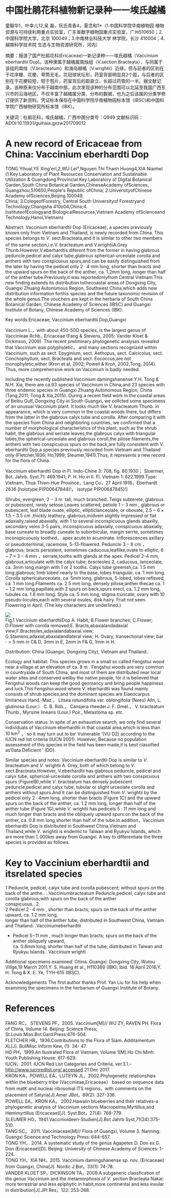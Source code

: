# 中国杜鹃花科植物新记录种一一埃氏越橘

童毅华1，叶幸儿12,吴 磊，阮氏青香4，夏念和1\*（1.中国科学院华南植物园 植物资源与可持续利用重点实验室，广东省数字植物园重点实验室，广州510650；2.中国科学院大学，北京 100049；3.中南林业科技大学 林学院，长沙 410004；4.越南科学技术院 生态与生物资源研究所，河内）

摘要：报道了国产杜鹃花科(Ericaceae)一新记录种——埃氏越橘（Vaccinium eberhardtii Dop)。该种隶属于越橘属南烛组（V.section Bracteata），与同属于该组的南烛（V.bracteatum）和海岛越橘（V.wrightii）近缘，但与前者的区别在于花序梗、花梗、萼筒无毛，花冠球状坛形，药室背部明显具2个距，与后者的区别在于花梗较短，短于苞片，药室背后的距直立，长超过药管的一半。据文献记录，该种原来仅分布于越南中部，此次发现该种的分布范围可以北延至我国广西东兴市的沿海地区，不仅丰富了越橘属分类、分布的数据，也为之后该属的分类学修订提供了新资料。凭证标本保存在中国科学院华南植物园标本馆（IBSC)和中国科学院广西植物研究所标本馆（IBK）。

关键词：杜鹃花科，埃氏越橘，广西中图分类号：Q949 文献标识码：ADOI:10.11931/guihaia.gxzw201709012

# A new record of Ericaceae from China: Vaccinium eberhardti Dop

TONG Yihual,YE Xing'erl,2,WU Lei³,Nguyen Thi Thanh Huong4,XIA Nianhel   
(1.Key Laboratory of Plant Resources Conservation and Sustainable Utilization & Guangdong Provincial Key Laboratory of Digital Botanical Garden,South China Botanical Garden,ChineseAcademy ofSciences,   
Guangzhou,510650,People's Republic ofChina; 2.UniversityofChinese Academy ofSciences,Beijing 100049,   
China; 3.ColegeofForestry, Central South Universityof Forestryand Technology,Changsha 410o04,China;4.   
InstituteofEcologyand BiologicalResources,Vietnam Academy ofScienceand Technology,Hanoi,Vietnam)

Abstract: Vaccinium eberhardtii Dop (Ericaceae), a species previously known only from Vietnam and Thailand, is newly recorded from China. This species belongs to $V _ { \cdot }$ sect.Bracteata,and it is similar to other two members of the same section,i.e.V. bracteatum and V.wrightiiA.Grey Thunb.However,V.eberhardtis diferent from the former in having glabrous peduncle,pedicel and calyx tube,glabrous spherical-urceolate corolla and anthers with two conspicuous spurs,and can be easily distinguished from the later by having the pedicel only $2 { \cdot } 4 ~ \mathrm { m m }$ long, shorter than bracts and the upward spurs on the back of the anther, ca. $1 . 2 \mathrm { m m }$ long, longer than half of the anther tube.Previously,it was reportedonlyfrom Central Vietnam.This new finding extends its distribution tothecoastal areas of Dongxing City, Guangxi Zhuang Autonomous Region, Southwest China,which adds new distribution information forthis species and the future taxonomic revision of the whole genus.The vouchers are kept in the herbaria of South China Botanical Garden, Chinese Academy of Sciences (IBSC) and Guangxi Institute of Botany, Chinese Academy of Sciences (IBK).

Key words:Ericaceae, Vaccinium eberhardtii Dop,Guangxi

Vaccinium L.，with about 450-50O species, is the largest genus of Vaccinieae Rchb., Ericaceae (Fang & Stevens, 2005; Vander Kloet & Dickinson, 2009). The recent preliminary phylogenetic analyses revealed that Vaccinium was polyphyletic， and many sections recognized within Vaccinium, such as sect. Epyginium, sect. Aethopus, sect. Calcicolus, sect. Conchophyllum, sect. Bracteata and sect. Eococcus,are not monophyletic,either (Kron et al, 2002; Powell & Kron, 2002,Tong, 2014). Thus, more comprehensive work on Vaccinium is badly needed.

Including the recently published Vaccinium damingshanense Y.H. Tong & N.H. Xia, there are ca.93 species of Vaccinium in China,and 23 species with three endemic species in Guangxi Zhuang Autonomous Region, China (Tang,2011; Tong & Xia,2015). During a recent field work in the coastal areas of Beibu Gulf, Dongxing City in South Guangxi, we collcted some specimens of an unusual Vaccinium plant. It looks much like V. bracteatum Thunb. in appearance, which is very common in the coastal woods there, but differs from the latter in the glabrous calyx tube and corolla. After comparing it with the species from China and neighboring countries, we confirmed that a number of morphological characteristics of this plant, such as the shrub habit, the glabrous and serrate leaves,the glabrous calyx with triangular lobes,the spherical-urceolate and glabrous coroll,the pilose filaments,the anthers with two conspicuous spurs on the back,are fully consistent with V. eberhardtii Dop,a species previously recorded from Vietnam and Thailand only (Fletcher,1936; Ho,1999; Sleumer,1941).Thus, it represents a new record for the flora of China.

Vaccinium eberhardtii Dop in Fl. Indo-Chine 3: 708, fig. 80.1930； Sluermer, Bot. Jahrb. Syst.71: 469.1941; P. H. Ho in Il. Fl. Vietnam 1: 622.1999.Type: Vietnam, Thua Thien-Hue Province，Lang Co，27 April 1916，Eberhardt 2636 [holotype P(P00647844)!， isotype P(P00647845)!]

Shrubs, evergreen, $2 { - } 3 \mathrm { ~ m ~ }$ tall, much branched. Twigs subterete, glabrous or pubescent, rarely setose.Leaves scattered; petiole $1 { - } 3 ~ \mathrm { m m }$ , glabrous or pubescent; leaf blade ovate, elliptic, ellipticlanceolate, or obovate, $2 . 5 { - } 6 \times 1 . 5 { - } 3 . 5 \ \mathrm { c m }$ ,thickly leathery, glabrous,midvein slightly impressed or flat adaxially,raised abaxially, with 1 to several inconspicuous glands abaxilly, secondary veins 3-5 pairs, inconspicuous adaxially, conspicuous abaxially, base cuneate to broadly cuneate to suborbicular, margin serrte, sometimes inconspicuously toothed， apex acute to acuminate. Inflorescences axillary or pseudoterminal, racemose, 5-13-flowered. Peduncle $3 { - } 8 ~ \mathrm { c m }$ ， glabrous; bracts persistent, sometimes caducous,leaflike,ovate to elliptic, $6 { - } 7 \times 3 { - } 4 ~ \mathrm { m m }$ ，serrate,tooths with glands at the apex. Pedicel 2-4 mm, glabrous,articulate with the calyx tube; bracteoles 2, caducous, lanceolate, ca. $3 \mathrm { m m }$ long,margin with 1 or 2 tooths. Calyx tube greenish,ca. $1 . 5 ~ \mathrm { m m }$ long,glabrous; limb lobed nearly to the base, lobes triangular, ca. $1 ~ \mathrm { m m }$ long. Corolla sphericalurceolate, ca. $5 \mathrm { m m }$ long, glabrous, 5-lobed, lobes reflexed, ca. $1 ~ \mathrm { m m }$ long.Filaments ca. $2 . 5 \ \mathrm { m m }$ long, densely pilose;anther thecae ca. $1 { - } 1 . 2 \ \mathrm { m m }$ long,papillate,with 2 spurs on back,spurs erect, ca. 1.2 mm long, tubules ca. $1 . 8 ~ \mathrm { m m }$ long. Style ca. $5 ~ \mathrm { m m }$ long, stigma truncate; ovary with 10 pseudo-locules,each with several ovules, disk hairy. Fruit not seen. Flowering in April. (The key characters are underlined.)

![](images/e066beaeec97039da0fca9d53cc85411cc6087fadf4616b5bbaabca48025274c.jpg)  
Fig.1 Vaccinium eberhardtiiDop A. Habit; B.Flower branches; C.Flower; D.Flower with corolla removed;E. Bracts,abaxialandadaxial view;F.Bracteoles,adaxialandabaxial view; G.Stamens,adaxial,abaxialandlateral view; H. Ovary, transectional view; bar ${ \cdot } = 5 ~ \mathrm { m m }$ in C& D, $3 \mathrm { m m }$ in E, $2 \mathrm { m m }$ in F& G, $1 \mathrm { m m }$ in H.

Distribution: China (Guangxi, Dongxing City), Vietnam and Thailand.

Ecology and habitat: This species grows in a small so called Fengshui wood near a village at an elevation of ca. $8 ~ \mathrm { m }$ . Fengshui woods are very common in countryside of South China, and most of them are distributed near local water sites and conserved wellby the native people, for it is believed that Fengshui woods can keep the good geomancy and bring people happiness and luck.This Fengshui wood where V. eberhardtii was found mainly consists of shrub species,and the dominant species are Elaeocarpus limitaneus Hand.-Maz.， Litsea rotundifolia var. oblongifolia (Nees) Alln, L. glutinosa (Lour.） C. B. Rob.， Cansjera rheedei J. F. Gmel.， V. bracteatum Thunb., Myrsine linearis (Lour.) Poir., Melastoma sp. etc.

Conservation status: In spite of an exhaustive search, we only find several individuals of Vaccinium eberhardtii in that coastal area,which is less than $1 0 ~ \mathrm { k m } ^ { 2 }$ ， so it may turn out to be‘ Vulnerable ’(VU D2) according to the IUCN red list criteria (IUCN 2001). However, Because no population assessment of this species in the field has been made,it is best classified as‘Data Deficient ’ (DD).

Similar species and notes: Vaccinium eberhardtii Dop is similar to $V .$ bracteatum and $V .$ wrightii A. Grey, both of which belong to $V .$ sect.Bracteata.However, V.eberhardtii has glabrous peduncle, pedicel and calyx tube, spherical-urceolate corolla and anthers with two conspicuous spurs (FigurelB),while $V .$ bracteatum has densely pubescent peduncle,pedicel and calyx tube, tubular or slight urceolate corolla and anthers without spurs.And it can be distinguished from $V .$ wrightii by the pedicel only $2 { \cdot } 4 \mathrm { m m }$ long, shorter than bracts (Figure 1C) and the upward spurs on the back of the anther, ca. $1 . 2 \ \mathrm { m m }$ long, longer than half of the anther tube (Figure 1G),while $V .$ wrightii has pedicels $5 { \cdot } 1 1 ~ \mathrm { m m }$ long and much longer than bracts and the obliquely upward spurs on the back of the anther, ca. $0 . 8 ~ \mathrm { m m }$ long,shorter than half of the tube.In addition，Vaccinium eberhardtii Dop is distributed in Southwest China,Vietnam and Thailand,while $V .$ wrightii is endemic to Taiwan and Ryukyu Islands, which are more than $1 { , } 0 0 0 \mathrm { k m }$ away from Guangxi. A key to differentiate the three species is provided as follows.

# Key to Vaccinium eberhardtii and itsrelated species

1 Peduncle, pedicel, calyx tube and corolla pubescent; without spurs on the back of the anthe.. ..Vacciniumbracteatum Peduncle,pedicel, calyx tube and corolla glabrous;with spurs on the back of the anther   
conspicuous.. 2   
2 Pedicel $2 { \cdot } 4 ~ \mathrm { m m }$ , shorter than bracts; spurs on the back of the anther upward, ca. $1 . 2 \ \mathrm { m m }$ long,   
longer than half of the anther tube; distributed in Southwest China, Vietnam and Thailand. .Vacciniumeberhardtii   
- Pedicel $5 \mathrm { - } 1 1 ~ \mathrm { m m }$ , much longer than bracts; spurs on the back of the anther obliquely upward,   
ca. $0 . 8 \mathrm { m m }$ long, shorter than half of the tube; distributed in Taiwan and Ryukyu Islands.. Vaccinium wrighti

Additional specimens examined: China. Guangxi: Dongxing City, Wutou Villge,19 March 2011,Y. S. Huang et al., H110369 (IBK); ibid. 18 April 2016,Y. H. Tong & X. E. Ye, TYH-615 (IBSC).

Acknowledgements The first author thanks Prof. Yan Liu for his help when examining the specimens in the herbarium of Guangxi Institute of Botany.

# References

FANG RC， STEVENS PF，2005. Vaccinium[M]// WU ZY, RAVEN PH. Flora of China, Volume 14. Beijing: Science Press; St.Louis:Miss.Bot.Gard.Press:476-504.   
FLETCHER HR，1936.Contributions to the Flora of Siam. Additamentum XL[J]. BullMisc Inform Kew, (1): 34- 47.   
HO PH，1999.An Ilustrated Flora of Vietnam, Volume 1[M].Ho Chi Minh: Youth Publishing House: 617-629.   
IUCN，2001. IUCN Red List Categories and Criteria, ver.3.1.- http://www.iucnredlist.org/,accessed 21 Dec 2017.   
KRON KA，POWELL EA，LUTEYN JL，2002.Phylogenetic relationships within the blueberry tribe (Vaccinieae,Ericaceae） based on sequence data from matK and nuclear ribosomal ITS regions，with comments on the placement of Satyria[J].Amer JBot，89(2): 327-336.   
POWELL EA，KRON KA， 2002.Hawaiin blueberries and their relatives-a phylogenetic analysis of Vaccinium sections Macropelma,Myrtillus,and Hemimyrtillus (Ericaceae)[J]. Syst.Bot，27(4): 768-779.   
SLEUMER HO，1941.Vaccinioideen-Studien[J].Bot Jahrb Syst,71(24):375-510.   
TANG SC， 2011. Vacciniaceae[M]// Flora of Guangxi, Volume 3. Nanning: Guangxi Science and Technology Press: 644-657.   
TONG YH， 2014. A systematic study of the genus Agapetes D. Don ex G. Don (Ericaceae)[D]. Beijing: University of Chinese Academy of Sciences: 1-224.   
TONG YH，XIA NH，2015. Vaccinium damingshanense sp. nov. (Ericaceae) from Guangxi, China[J]. Nordic J Bot，33(1): 74-78.   
VANDER KLOET SP，DICKINSON TA，2009.A subgeneric classfication of the genus Vaccinium and the metamorphosis of $V .$ section Bracteata Nakai: more terrestrial and less epiphytic in habit,more continental and less insular in distribution[J].JPl Res，122: 253-268.